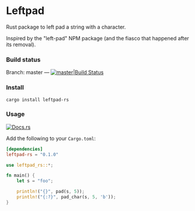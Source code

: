# Leftpad

Rust package to left pad a string with a character.

Inspired by the "left-pad" NPM package (and the fiasco that happened after its removal).

### Build status

Branch: master — [![master|Build Status](https://travis-ci.org/keltia/leftpad.svg?branch=master)](http://travis-ci.org/keltia/leftpad)

### Install

```
cargo install leftpad-rs 
```

### Usage

[![Docs.rs](https://docs.rs/leftpad-rs?status.svg)](https://docs.rs/leftpad-rs)

Add the following to your `Cargo.toml`:
``` toml
[dependencies]
leftpad-rs = "0.1.0"
```

``` rust
use leftpad_rs::*;

fn main() {
    let s = "foo";

    println!("{}", pad(s, 5));
    println!("{:?}", pad_char(s, 5, 'b'));
}
```
